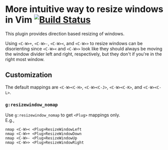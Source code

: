 # More intuitive way to resize windows in Vim [![Build Status][1]][2]

This plugin provides direction based resizing of windows.

Using `<C-W>+`, `<C-W>-`, `<C-W><`, and `<C-W>>` to resize windows can be
disorienting since `<C-W><` and `<C-W>>` look like they should always be moving
the window divider left and right, respectively, but they don't if you're in the
right most window.

## Customization

The default mappings are `<C-W><C-H>`, `<C-W><C-J>`, `<C-W><C-K>`, and
`<C-W><C-L>`.

### `g:resizewindow_nomap`

Use `g:resizewindow_nomap` to get `<Plug>` mappings only.\
E.g.,
```
nmap <C-W>< <Plug>ResizeWindowLeft
nmap <C-W>+ <Plug>ResizeWindowDown
nmap <C-W>- <Plug>ResizeWindowUp
nmap <C-W>> <Plug>ResizeWindowRight
```

[1]: https://travis-ci.com/chaoren/vim-resizewindow.svg?branch=master
[2]: https://travis-ci.com/chaoren/vim-resizewindow
